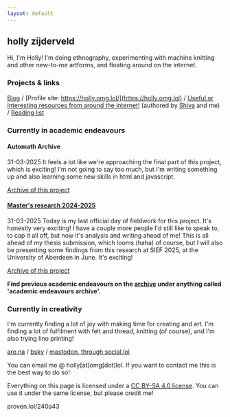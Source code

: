 ```yaml
---
layout: default
---
```


## holly zijderveld

Hi, I'm Holly! I'm doing ethnography, experimenting with machine knitting and other new-to-me artforms, and floating around on the internet.

### Projects & links
[Blog](https://holly.weblog.lol/) / [Profile site: https://holly.omg.lol/](https://holly.omg.lol) / [Useful or Interesting resources from around the internet!](https://gl0bsec.github.io/fun_websites.html) (authored by [Shiva](https://gl0bsec.github.io/) and me) / [Reading list](https://hollyz1jderveld.github.io/reading-list/) 

### Currently in academic endeavours

#### Automath Archive
31-03-2025 It feels a lot like we're approaching the final part of this project, which is exciting! I'm not going to say too much, but I'm writing something up and also learning some new skills in html and javascript.

[Archive of this project](https://hollyz1jderveld.github.io/blog/pages/before_automath)

#### [Master's research 2024-2025](https://hollyz1jderveld.github.io/knitting-research)
31-03-2025 Today is my last official day of fieldwork for this project. It's honestly very exciting! I have a couple more people I'd still like to speak to, to cap it all off, but now it's analysis and writing ahead of me! This is all ahead of my thesis submission, which looms (haha) of course, but I will also be presenting some findings from this research at SIEF 2025, at the University of Aberdeen in June. It's exciting! 

[Archive of this project](https://hollyz1jderveld.github.io/blog/pages/before_masters)

**Find previous academic endeavours on the [archive](https://hollyz1jderveld.github.io/blog/contents) under anything called 'academic endeavours archive'.**

### Currently in creativity
I'm currently finding a lot of joy with making time for creating and art. I'm finding a lot of fulfilment with felt and thread, knitting (of course), and I'm also trying lino printing!


[are.na](https://www.are.na/holly-zijderveld/channels) / [bsky](https://bsky.app/profile/hollyzijderveld.bsky.social/) / [mastodon, through social.lol](https://social.lol/@holly)

You can email me @ holly[at]omg[dot]lol. If you want to contact me this is the best way to do so!

Everything on this page is licensed under a [CC BY-SA 4.0 license](https://creativecommons.org/licenses/by-sa/4.0/). You can use it under the same license, but please credit me!

proven.lol/240a43
